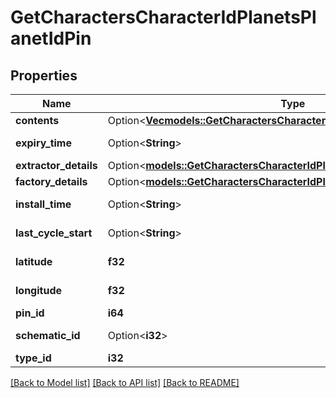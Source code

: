 # GetCharactersCharacterIdPlanetsPlanetIdPin

## Properties

Name | Type | Description | Notes
------------ | ------------- | ------------- | -------------
**contents** | Option<[**Vec<models::GetCharactersCharacterIdPlanetsPlanetIdContent>**](get_characters_character_id_planets_planet_id_content.md)> | contents array | [optional]
**expiry_time** | Option<**String**> | expiry_time string | [optional]
**extractor_details** | Option<[**models::GetCharactersCharacterIdPlanetsPlanetIdExtractorDetails**](get_characters_character_id_planets_planet_id_extractor_details.md)> |  | [optional]
**factory_details** | Option<[**models::GetCharactersCharacterIdPlanetsPlanetIdFactoryDetails**](get_characters_character_id_planets_planet_id_factory_details.md)> |  | [optional]
**install_time** | Option<**String**> | install_time string | [optional]
**last_cycle_start** | Option<**String**> | last_cycle_start string | [optional]
**latitude** | **f32** | latitude number | 
**longitude** | **f32** | longitude number | 
**pin_id** | **i64** | pin_id integer | 
**schematic_id** | Option<**i32**> | schematic_id integer | [optional]
**type_id** | **i32** | type_id integer | 

[[Back to Model list]](../README.md#documentation-for-models) [[Back to API list]](../README.md#documentation-for-api-endpoints) [[Back to README]](../README.md)


